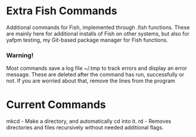 # Extra Fish Commands
Additional commands for Fish, implemented through .fish functions. These are mainly here for additional installs of Fish on other systems, but also for yafpm testing, my Git-based package manager for Fish functions.
### Warning!
Most commands save a log file ~/.tmp to track errors and display an error message. These are deleted after the command has run, successfully or not. If you are worried about that, remove the lines from the program
# Current Commands
mkcd - Make a directory, and automatically cd into it.
rd - Removes directories and files recursively without needed additional flags.
